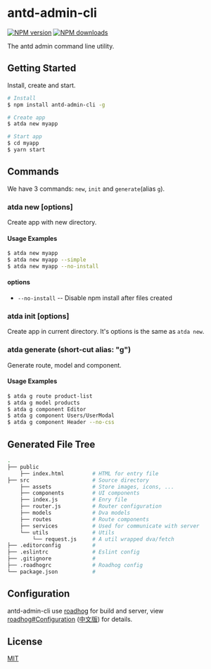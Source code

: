 # antd-admin-cli
[![NPM version](https://img.shields.io/npm/v/antd-admin-cli.svg?style=flat)](https://npmjs.org/package/antd-admin-cli)
[![NPM downloads](http://img.shields.io/npm/dm/antd-admin-cli.svg?style=flat)](https://npmjs.org/package/antd-admin-cli)

The antd admin command line utility.

## Getting Started

Install, create and start.

```bash
# Install
$ npm install antd-admin-cli -g

# Create app
$ atda new myapp

# Start app
$ cd myapp
$ yarn start
```

## Commands

We have 3 commands: `new`, `init` and `generate`(alias `g`).

### atda new <appName> [options]

Create app with new directory.

#### Usage Examples

```bash
$ atda new myapp
$ atda new myapp --simple
$ atda new myapp --no-install
```

#### options

* `--no-install` -- Disable npm install after files created

### atda init [options]

Create app in current directory. It's options is the same as `atda new`.

### atda generate <type> <name> (short-cut alias: "g")

Generate route, model and component.

#### Usage Examples

```bash
$ atda g route product-list
$ atda g model products
$ atda g component Editor
$ atda g component Users/UserModal
$ atda g component Header --no-css
```

## Generated File Tree

```bash
.
├── public
    ├── index.html         # HTML for entry file
├── src                    # Source directory
    ├── assets             # Store images, icons, ...
    ├── components         # UI components
    ├── index.js           # Enry file
    ├── router.js          # Router configuration
    ├── models             # Dva models
    ├── routes             # Route components
    ├── services           # Used for communicate with server
    └── utils              # Utils
        └── request.js     # A util wrapped dva/fetch
├── .editorconfig          #
├── .eslintrc              # Eslint config
├── .gitignore             #
├── .roadhogrc             # Roadhog config
└── package.json           #
```

## Configuration

antd-admin-cli use [roadhog](https://github.com/sorrycc/roadhog) for build and server, view [roadhog#Configuration](https://github.com/sorrycc/roadhog/blob/master/README_en-us.md#configuration) ([中文版](https://github.com/sorrycc/roadhog#配置)) for details.

## License

[MIT](https://tldrlegal.com/license/mit-license)
